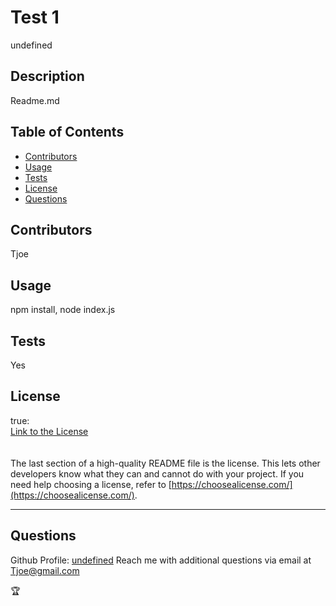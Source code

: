 # Test 1

  undefined
  ## Description
  Readme.md
  
  ## Table of Contents

  - [Contributors](#contributors)
  - [Usage](#usage)
  - [Tests](#tests)
  - [License](#license)
  - [Questions](#questions)
  
  
  ## Contributors
  Tjoe

  ## Usage
  npm install, node index.js

  ## Tests
  Yes
  
  ## License
  
  true: <br />[Link to the License](../src/true.txt)<br /><br /><br />
  The last section of a high-quality README file is the license. This lets other developers know what they can and cannot do with your project. If you need help choosing a license, refer to [https://choosealicense.com/](https://choosealicense.com/).
  
  ---
  ## Questions
  Github Profile: [undefined](https://github.com/undefined)
  Reach me with additional questions via email at Tjoe@gmail.com

  🏆 
